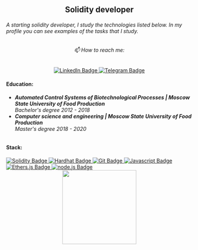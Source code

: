 <div id="header" align="center">
  <h2>Solidity developer</h2>
</div>
</hr>

<h6>A starting solidity developer, I study the technologies listed below. In my profile you can see examples of the tasks that I study.</h6>

<div id="header" align="center">
  <h6>📫 How to reach me:</h6>
</div>
<div id="badges" align="center">
  <a href = "https://www.linkedin.com/in/roman-kuznetsov-57baa7228">
  <img src="https://img.shields.io/badge/LinkedIn-blue?style=for-the-badge&logo=linkedin&logoColor=white" alt="LinkedIn Badge"/>
  </a>
   <a href = "https://telegram.me/Roman_Kuznets">
  <img src="https://img.shields.io/badge/Telegram-blue?style=for-the-badge&logo=telegram&logoColor=white" alt="Telegram Badge"/>
  </a>
</div>

<h4>Education:</h4>

<h6><ul>
  <li><strong>Automated Control Systems of Biotechnological Processes | Moscow State University of Food Production</strong></br> Bachelor's degree 2012 - 2018</li>
  <li><strong>Computer science and engineering | Moscow State University of Food Production</strong></br> Master's degree 2018 - 2020</li>
</ul></h6>

<h4>Stack:</h4>

<div id="header">
  <a href = "https://soliditylang.org/">
  <img src="https://img.shields.io/badge/Solidity-black?style=for-the-badge&logo=solidity&logoColor=grey" alt="Solidity Badge"/>
  <a href = "https://hardhat.org/">
  <img src="https://img.shields.io/badge/Hardhat-yellow?style=for-the-badge&logo=hardhat&logoColor=red" alt="Hardhat Badge"/>
  <a href = "https://github.com/">
  <img src="https://img.shields.io/badge/Git-orange?style=for-the-badge&logo=git&logoColor=red" alt="Git Badge"/>
  <a href = "https://www.javascript.com/">
  <img src="https://img.shields.io/badge/JavaScript-green?style=for-the-badge&logo=javascript&logoColor=grey" alt="Javascript Badge"/>
  <a href = "https://ethers.org/">
  <img src="https://img.shields.io/badge/ethers.js-black?style=for-the-badge&logo=ethers.js&logoColor=red" alt="Ethers.js Badge"/>
  <a href = "https://nodejs.org/ru/">
  <img src="https://img.shields.io/badge/node.js-green?style=for-the-badge&logo=node.js&logoColor=grey" alt="node.js Badge"/>
</div>

<div id="header" align="center">
  <img src="https://media.giphy.com/media/PgLLtnqHts1woXeKpy/giphy.gif" width="200"/>
</div>


<!--
**RomanKuznetsovs/RomanKuznetsovs** is a ✨ _special_ ✨ repository because its `README.md` (this file) appears on your GitHub profile.

Here are some ideas to get you started:

- 🔭 I’m currently working on ...
- 🌱 I’m currently learning ...
- 👯 I’m looking to collaborate on ...
- 🤔 I’m looking for help with ...
- 💬 Ask me about ...
- 📫 How to reach me: ...
- 😄 Pronouns: ...
- ⚡ Fun fact: ...
-->


